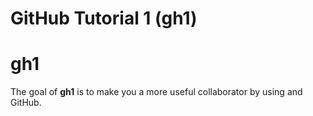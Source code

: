GitHub Tutorial 1 (gh1)
================

gh1
===

The goal of **gh1** is to make you a more useful collaborator by using and GitHub.
